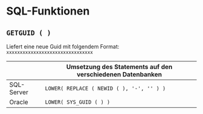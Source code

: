 # SQL-Funktionen

## `GETGUID ( )`

Liefert eine neue Guid mit folgendem Format: `xxxxxxxxxxxxxxxxxxxxxxxxxxxxxxxx`

| |Umsetzung des Statements auf den verschiedenen Datenbanken|
|-|-|
|SQL-Server | `LOWER( REPLACE ( NEWID ( ), '-', '' ) )` |
|Oracle     | `LOWER( SYS_GUID ( ) )` |
